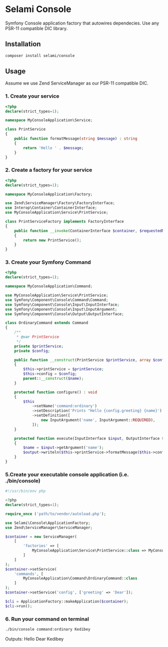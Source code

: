 # Selami Console

Symfony Console application factory that autowires dependecies. Use any PSR-11 compatible DIC library.


## Installation

```bash
composer install selami/console
```

## Usage

Assume we use Zend ServiceManager as our PSR-11 compatible DIC.

### 1. Create your service

```php
<?php
declare(strict_types=1);

namespace MyConsoleApplication\Service;

class PrintService
{
    public function formatMessage(string $message) : string
    {
        return 'Hello ' . $message;
    }
}
```

### 2. Create a factory for your service

```php
<?php
declare(strict_types=1);

namespace MyConsoleApplication\Factory;

use Zend\ServiceManager\Factory\FactoryInterface;
use Interop\Container\ContainerInterface;
use MyConsoleApplication\Service\PrintService;

class PrintServiceFactory implements FactoryInterface
{
    public function __invoke(ContainerInterface $container, $requestedName, array $options = null) : PrintService
    {
        return new PrintService();
    }
}

```

### 3. Create your Symfony Command

```php
<?php
declare(strict_types=1);

namespace MyConsoleApplication\Command;

use MyConsoleApplication\Service\PrintService;
use Symfony\Component\Console\Command\Command;
use Symfony\Component\Console\Input\InputInterface;
use Symfony\Component\Console\Input\InputArgument;
use Symfony\Component\Console\Output\OutputInterface;

class OrdinaryCommand extends Command
{
    /**
     * @var PrintService
     */
    private $printService;
    private $config;

    public function __construct(PrintService $printService, array $config, string $name = null)
    {
        $this->printService = $printService;
        $this->config = $config;
        parent::__construct($name);
    }

    protected function configure() : void
    {
        $this
            ->setName('command:ordinary')
            ->setDescription('Prints "Hello {config.greeting} {name}')
            ->setDefinition([
                new InputArgument('name', InputArgument::REQUIRED),
            ]);
    }

    protected function execute(InputInterface $input, OutputInterface $output) : void
    {
        $name = $input->getArgument('name');
        $output->writeln($this->printService->formatMessage($this->config['greeting'], $name));
    }
}
```



### 5.Create your executable console application (i.e. ./bin/console)


```php
#!/usr/bin/env php

<?php
declare(strict_types=1);

require_once ('path/to/vendor/autoload.php');

use Selami\Console\ApplicationFactory;
use Zend\ServiceManager\ServiceManager;

$container = new ServiceManager(
	[
    	'factories' => [
        	MyConsoleApplication\Service\PrintService::class => MyConsoleApplication\Factory\PrintServiceFactory::class
    	]
	]
);
$container->setService(
    'commands', [
        MyConsoleApplication\Command\OrdinaryCommand::class
    ]
);
$container->setService('config', ['greeting' => 'Dear']);

$cli = ApplicationFactory::makeApplication($container);
$cli->run();
```

### 6. Run your command on terminal

```bash
./bin/console command:ordinary Kedibey
```
Outputs: Hello Dear Kedibey
